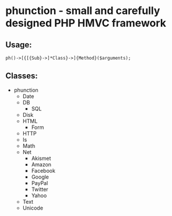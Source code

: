 # phunction - small and carefully designed PHP HMVC framework

## Usage:

	ph()->[{[{Sub}->]*Class}->]{Method}($arguments);

## Classes:

* phunction
   * Date
   * DB
      * SQL
   * Disk
   * HTML
      * Form
   * HTTP
   * Is
   * Math
   * Net
      * Akismet
      * Amazon
      * Facebook
      * Google
      * PayPal
      * Twitter
      * Yahoo
   * Text
   * Unicode